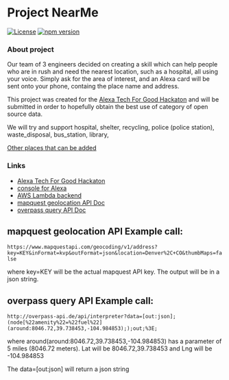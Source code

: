 # Project NearMe
[![License](https://img.shields.io/badge/License-Apache%202.0-blue.svg)](https://opensource.org/licenses/Apache-2.0)
[![npm version](https://badge.fury.io/js/npm.svg)](https://badge.fury.io/js/npm)

### About project 
Our team of 3 engineers decided on creating a skill which can help people who 
are in rush and need the nearest location, such as a hospital, all using your voice. Simply ask for the area of interest,
and an Alexa card will be sent onto your phone, containg the place name and address.

This project was created for the [Alexa Tech For Good Hackaton](https://alexatechforgood.devpost.com/)
and will be submitted in order to hopefully obtain the best use of category of open source data.

We will try and support 
hospital,
shelter,
recycling,
police (police station),
waste_disposal,
bus_station,
library,

[Other places that can be added](https://wiki.openstreetmap.org/wiki/Key:amenity)

### Links 
* [Alexa Tech For Good Hackaton](https://alexatechforgood.devpost.com/)
* [console for Alexa](https://developer.amazon.com/alexa/console/ask_)
* [AWS Lambda backend](https://console.aws.amazon.com/lambda/home?region=us-east-1#/functions)
* [mapquest geolocation API Doc](https://developer.mapquest.com/documentation/geocoding-api/)
* [overpass query API Doc](https://wiki.openstreetmap.org/wiki/Overpass_API/Language_Guide)


## mapquest geolocation API Example call:
``` https://www.mapquestapi.com/geocoding/v1/address?key=KEY&inFormat=kvp&outFormat=json&location=Denver%2C+CO&thumbMaps=false ``` 

where key=KEY will be the actual mapquest API key. The output will be in a json string.



## overpass query API Example call:
``` http://overpass-api.de/api/interpreter?data=[out:json];(node[%22amenity%22=%22fuel%22](around:8046.72,39.738453,-104.984853););out;%3E; ``` 

where around(around:8046.72,39.738453,-104.984853) has a parameter of 5 miles (8046.72 meters). 
Lat will be 8046.72,39.738453 and Lng will be -104.984853

The data=[out:json] will return a json string 
